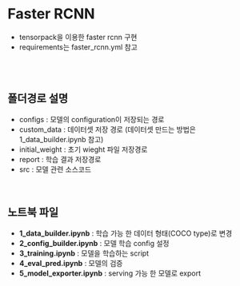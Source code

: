 # Faster RCNN
- tensorpack을 이용한 faster rcnn 구현
- requirements는 faster_rcnn.yml 참고

<br><br>

## 폴더경로 설명
- configs : 모델의 configuration이 저장되는 경로
- custom_data : 데이터셋 저장 경로 (데이터셋 만드는 방법은 1_data_builder.ipynb 참고)
- initial_weight : 초기 wieght 파일 저장경로 
- report : 학습 결과 저장경로
- src : 모델 관련 소스코드

<br>

## 노트북 파일
- **1_data_builder.ipynb** : 학습 가능 한 데이터 형태(COCO type)로 변경 
- **2_config_builder.ipynb** : 모델 학습 config 설정
- **3_training.ipynb** : 모델을 학습하는 script
- **4_eval_pred.ipynb** : 모델의 검증
- **5_model_exporter.ipynb** : serving 가능 한 모델로 export